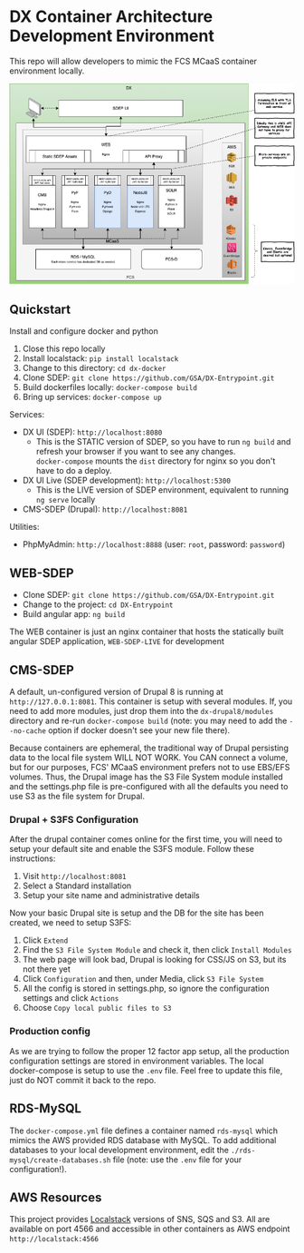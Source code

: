 # DX Container Architecture Development Environment

This repo will allow developers to mimic the FCS MCaaS container environment locally.

![DX Architecture](./docs/DX-Architecture.png)

## Quickstart

Install and configure docker and python

1. Close this repo locally
2. Install localstack: `pip install localstack`
3. Change to this directory: `cd dx-docker`
4. Clone SDEP: `git clone https://github.com/GSA/DX-Entrypoint.git`
5. Build dockerfiles locally:  `docker-compose build`
6. Bring up services: `docker-compose up`

Services:
* DX UI (SDEP): `http://localhost:8080`
  * This is the STATIC version of SDEP, so you have to run `ng build` and refresh your browser if you want to see any changes.  
    `docker-compose` mounts the `dist` directory for nginx so you don't have to do a deploy.
* DX UI Live (SDEP development): `http://localhost:5300`
  * This is the LIVE version of SDEP environment, equivalent to running `ng serve` locally
* CMS-SDEP (Drupal): `http://localhost:8081` 

Utilities:
* PhpMyAdmin: `http://localhost:8888` (user: `root`, password: `password`)

## WEB-SDEP

* Clone SDEP: `git clone https://github.com/GSA/DX-Entrypoint.git`
* Change to the project: `cd DX-Entrypoint`
* Build angular app: `ng build` 

The WEB container is just an nginx container that hosts the statically built angular SDEP application, `WEB-SDEP-LIVE` for development

## CMS-SDEP

A default, un-configured version of Drupal 8 is running at `http://127.0.0.1:8081`.  This container is setup with several modules.  If, you need
to add more modules, just drop them into the `dx-drupal8/modules` directory and re-run `docker-compose build` (note: you may need to add the `--no-cache` option if docker doesn't see your new file there).

Because containers are ephemeral, the traditional way of Drupal persisting data to the local file system WILL NOT WORK.  You CAN connect a volume, but
for our purposes, FCS' MCaaS environment prefers not to use EBS/EFS volumes.  Thus, the Drupal image has the S3 File System module installed and the 
settings.php file is pre-configured with all the defaults you need to use S3 as the file system for Drupal.

### Drupal + S3FS Configuration

After the drupal container comes online for the first time, you will need to setup your default site and enable the S3FS module. Follow these
instructions:

1. Visit `http://localhost:8081`
2. Select a Standard installation
3. Setup your site name and administrative details

Now your basic Drupal site is setup and the DB for the site has been created, we need to setup S3FS:

1. Click `Extend`
2. Find the `S3 File System Module` and check it, then click `Install Modules`
3. The web page will look bad, Drupal is looking for CSS/JS on S3, but its not there yet
4. Click `Configuration` and then, under Media, click `S3 File System`
5. All the config is stored in settings.php, so ignore the configuration settings and click `Actions`
6. Choose `Copy local public files to S3`

### Production config

As we are trying to follow the proper 12 factor app setup, all the production configuration settings are stored in environment variables.
The local docker-compose is setup to use the `.env` file.  Feel free to update this file, just do NOT commit it back to the repo.

## RDS-MySQL

The `docker-compose.yml` file defines a container named `rds-mysql` which mimics the AWS provided RDS database with MySQL.  To add additional databases
to your local development environment, edit the `./rds-mysql/create-databases.sh` file (note: use the `.env` file for your configuration!).

## AWS Resources

This project provides [Localstack](https://github.com/localstack/localstack) versions of SNS, SQS and S3.  All are available on port 4566 and accessible in other containers as AWS endpoint `http://localstack:4566` 